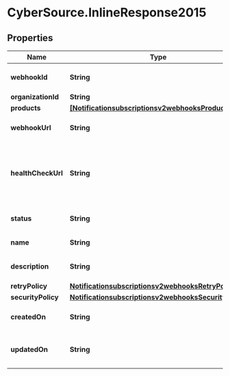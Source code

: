 # CyberSource.InlineResponse2015

## Properties
Name | Type | Description | Notes
------------ | ------------- | ------------- | -------------
**webhookId** | **String** | Webhook Id. This is generated by the server. | [optional] 
**organizationId** | **String** | Organization ID. | [optional] 
**products** | [**[Notificationsubscriptionsv2webhooksProducts]**](Notificationsubscriptionsv2webhooksProducts.md) |  | [optional] 
**webhookUrl** | **String** | The client's endpoint (URL) to receive webhooks. | [optional] 
**healthCheckUrl** | **String** | The client's health check endpoint (URL). This should be as close as possible to the actual webhookUrl. | [optional] 
**status** | **String** | Webhook status. | [optional] [default to 'INACTIVE']
**name** | **String** | Client friendly webhook name. | [optional] 
**description** | **String** | Client friendly webhook description. | [optional] 
**retryPolicy** | [**Notificationsubscriptionsv2webhooksRetryPolicy**](Notificationsubscriptionsv2webhooksRetryPolicy.md) |  | [optional] 
**securityPolicy** | [**Notificationsubscriptionsv2webhooksSecurityPolicy**](Notificationsubscriptionsv2webhooksSecurityPolicy.md) |  | [optional] 
**createdOn** | **String** | Date on which webhook was created/registered. | [optional] 
**updatedOn** | **String** | Date on which webhook was most recently updated. | [optional] 



